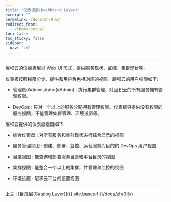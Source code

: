 ```yaml
---
title: "仪表板层(Dashboard Layer)"
excerpt: ""
permalink: /docs/zh/0.6/
redirect_from:
  - /theme-setup/
toc: false
toc_sticky: false
sidebar:
  nav: "zh"
---
```


---
层积云的仪表板层以 Web UI 形式，提供服务现状、监控、集群现状等。

仪表板按照权限分类，提供和用户角色相对应的视图。层积云的用户权限如下:

* 管理员(Administrator)(Admin) : 执行集群管理，对层积云的所有服务拥有管理权限。

* DevOps : 只对一个以上的服务分配拥有管理权限。仪表板只提供没有权限的服务视图，不能管理集群管理、环境设置等。

层积云提供的仪表盘视图如下

* 综合仪表盘 : 对所有服务和集群现状进行综合显示的视图

* 服务管理视图 : 创建、部署、监控、运营服务为目的的 DevOps 用户视图

* 目录视图 : 能查询和部署服务目录和平台目录的视图

* 集群视图 : 能整合一个以上的集群，并管理和监控的视图

* 环境设置 : 层积云平台的设置视图

---

上文 : [目录层(Catalog Layer)]({{ site.baseurl }}/docs/zh/0.5/)
